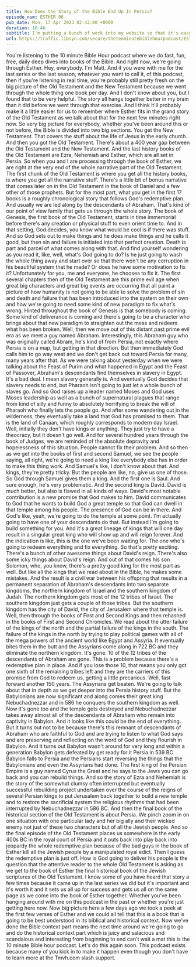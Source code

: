 ```yaml
---
title: How Does the Story of the Bible End Up In Persia?
episode_num: ESTHER 06
pub_date: Mon, 17 Apr 2023 02:42:00 +0000
duration: 10:46
subtitle: I'm putting a bunch of work into my website so that it's easy to search and access the entire podcast back catalog; including the series on Matthew and the series where we went through the whole Bible, covering one book per episode. My YouTube stuff...
url: https://traffic.libsyn.com/secure/thetenminutebiblehourpodcast/ESTHER_06_-_How_Does_the_Story_of_the_Bible_End_Up_In_Persia.mp3
---
```


 You're listening to the 10 minute Bible Hour podcast where we do fast, fun, free, daily deep dives into books of the Bible. And right now, we're going through Esther. Hey, everybody. I'm Matt. And if you were with me for the last series or the last season, whatever you want to call it, of this podcast, then if you're listening in real time, you're probably still pretty fresh on the big picture of the Old Testament and the New Testament because we went through the whole thing one book per day. And I don't know about you, but I found that to be very helpful. The story all hangs together better in my brain than it did before we went through that exercise. And I think it'll probably make it a little easier for us to remember where Esther fits in the grand story of the Old Testament as we talk about that for the next few minutes right now. So very big picture for everybody, whether you've been around this or not before, the Bible is divided into two big sections. You get the New Testament. That covers the stuff about the life of Jesus in the early church. And then you got the Old Testament. There's about a 400 year gap between the Old Testament and the New Testament. And the last history books of the Old Testament are Ezra, Nehemiah and Esther, which are all set in Persia. So when you and I are processing through the book of Esther, we are right at the very end of the whole narrative part of the Old Testament. The first chunk of the Old Testament is where you get all the history books, is where you get all the narrative stuff. There's a little bit of bonus narrative that comes later on in the Old Testament in the book of Daniel and a few other of those prophets. But for the most part, what you get in the first 17 books is a roughly chronological story that follows God's redemptive plan. And usually we are led along by the descendants of Abraham. That's kind of our point of view family that gets us through the whole story. The book of Genesis, the first book of the Old Testament, starts in time immemorial before there's any creation or physical stuff to even orient time to. And in that setting, God decides, you know what would be cool is if there was stuff. And so God sets out to make things and he does make things and he calls it good, but then sin and failure is initiated into that perfect creation. Death is part and parcel of what comes along with that. And find yourself wondering as you read it, like, well, what's God going to do? Is he just going to wash the whole thing away and start over so that there won't be any corruption in his beautiful system that he made? Or does he have some motivation to fix it? Unfortunately for you, me and everyone, he chooses to fix it. The first several chapters then of the Old Testament are this prime evil age when great big characters and great big events are occurring that all paint a picture of how humanity is not going to be able to solve the problem of sin and death and failure that has been introduced into the system on their own and how we're going to need some kind of new paradigm to fix what's wrong. Hinted throughout the book of Genesis is that somebody is coming. Some kind of deliverance is coming and there's going to be a character who brings about that new paradigm to straighten out the mess and redeem what has been broken. Well, then we move out of this distant past prime evil era as we meet a guy named Abraham. Interestingly, this Abraham guy who was originally called Abram, he's kind of from Persia, not exactly where Persia is on a map, but getting in that direction. But then immediately God calls him to go way west and we don't get back out toward Persia for many, many years after that. As we were talking about yesterday when we were talking about the Feast of Purim and what happened in Egypt and the Feast of Passover, Abraham's descendants find themselves in slavery in Egypt. It's a bad deal. I mean slavery generally is. And eventually God decides that slavery needs to end, but Pharaoh isn't going to just let a whole bunch of slaves go. And so God raises up a leader named Moses and God uses Moses leadership as well as a bunch of supernatural plagues that range from kind of silly and funny to absolutely horrifying to break the will of Pharaoh who finally lets the people go. And after some wandering out in the wilderness, they eventually take a land that God has promised to them. That is the land of Canaan, which roughly corresponds to modern day Israel. Well, initially they don't have kings or anything. They just try to have a theocracy, but it doesn't go well. And for several hundred years through the book of Judges, we are reminded of the absolute depravity and hopelessness of this situation. People cannot fix their problem. And so then as we get into the books of first and second Samuel, we see the people saying, all right, we're going to need a king like everybody else has in order to make this thing work. And Samuel's like, I don't know about that. And kings, they're pretty tricky. But the people are like, no, give us one of those. So God through Samuel gives them a king. And the first one is Saul. And sure enough, he's very problematic. And the second king is David. David is much better, but also is flawed in all kinds of ways. David's most notable contribution is a new promise that God makes to him. David communicates to God that he wants to build God a great temple so that God can dwell in that temple among his people. The presence of God can be in there. And God's like, yeah, we're going to do the temple at some point. I'm actually going to have one of your descendants do that. But instead I'm going to build something for you. And it's a great lineage of kings that will one day result in a singular great king who will show up and will reign forever. And the indication is like, this is the one we've been waiting for. The one who's going to redeem everything and fix everything. So that's pretty exciting. There's a bunch of other awesome things about David's reign. There's also some icky things about David's reign. And out of that comes his son Solomon, who, you know, there's a pretty good king for the most part as well. But like all the kings that we read about in the Bible, he makes some mistakes. And the result is a civil war between his offspring that results in a permanent separation of Abraham's descendants into two separate kingdoms, the northern kingdom of Israel and the southern kingdom of Judah. The northern kingdom gets most of the 12 tribes of Israel. The southern kingdom just gets a couple of those tribes. But the southern kingdom has the city of David, the city of Jerusalem where that temple is. Well, then through the books of First and Second Kings and then rehashed in the books of First and Second Chronicles. We read about the utter failure of the kings of the north and the partial failure of the kings in the south. The failure of the kings in the north by trying to play political games with all of the mega powers of the ancient world like Egypt and Assyria. It eventually bites them in the butt and the Assyrians come along in 722 BC and they eliminate the northern kingdom. It's gone. 10 of the 12 tribes of the descendants of Abraham are gone. This is a problem because there's a redemptive plan in place. And if you lose those 10, that means you only got one sixth of the remaining tribes left and they are the carriers of this promise from God to redeem us, getting a little precarious. Well, fast forward another 150 years. The Assyrians get beaten. We're going to talk about that in depth as we get deeper into the Persia history stuff. But the Babylonians are now significant and along comes their great king Nebuchadnezzar and in 586 he conquers the southern kingdom as well. Now it's gone too and the temple gets destroyed and Nebuchadnezzar takes away almost all of the descendants of Abraham who remain into captivity in Babylon. And it looks like this could be the end of everything. But it turns out not to be because there's this remnant of descendants of Abraham who are faithful to God and are trying to listen to what God says and are preserving and reflecting on the word of God and they flourish in Babylon. And it turns out Babylon wasn't around for very long and within a generation Babylon gets defeated by get ready for it Persia in 539 BC Babylon falls to Persia and the Persians start reversing the things that the Babylonians and even the Assyrians had done. The first king of the Persian Empire is a guy named Cyrus the Great and he says to the Jews you can go back and you can rebuild things. And so the story of Ezra and Nehemiah is the story of the somewhat clumsy often interrupted but eventually successful rebuilding project undertaken over the course of the reigns of several Persian kings to put Jerusalem back together to build a new temple and to restore the sacrificial system the religious rhythms that had been interrupted by Nebuchadnezzar in 586 BC. And then the final book of the historical section of the Old Testament is about Persia. We pinch zoom in on one situation with one particular lady and her big ally and their wicked enemy not just of these two characters but of all the Jewish people. And so the final episode of the Old Testament places us somewhere in the early 400s BC in the royal court of Persia and it puts back into play back into jeopardy the whole redemptive plan because of the bad guys in the book of Esther kill all the Jewish people by a manipulated royal edict. Then I guess the redemptive plan is just off. How is God going to deliver his people is the question that the attentive reader to the whole Old Testament is asking as we get to the book of Esther the final historical book of the Jewish scriptures of the Old Testament. I know some of you have heard that story a few times because it came up in the last series we did but it's important and it's worth it and it sets us all up for success and gets us all on the same page as we come into the book of Esther together. Whether you've been hanging around with me on this podcast in the past or whether you're just getting here now. Now big picture here a few days ago we took a peek at the first few verses of Esther and we could all tell that this is a book that is going to be best understood in its biblical and historical context. Now we've done the Bible context part means the next time around we're going to go and do the historical context part which is juicy and salacious and scandalous and interesting from beginning to end can't wait a mat this is the 10 minute Bible hour podcast. Let's do this again soon. This podcast exists because many of you kick in to make it happen even though you don't have to learn more at the Tmvh.com slash support.